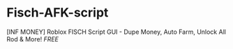 # Fisch-AFK-script
[INF MONEY] Roblox FISCH Script GUI - Dupe Money, Auto Farm, Unlock All Rod &amp; More! *FREE*
